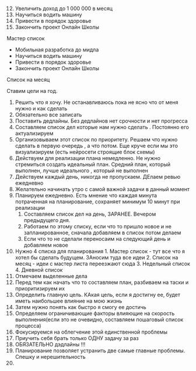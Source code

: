 12. Увеличить доход до 1 000 000 в месяц
13. Научиться водить машину
14. Привести в порядок здоровье
15. Закончить проект Онлайн Школы


Мастер список
- Мобильная разработка до мидла
-  Научиться водить машину
- Привести в порядок здоровье
-  Закончить проект Онлайн Школы

Список на месяц


Ставим цели на год.
1. Решить что я хочу. Не останавливаюсь пока не  ясно что от меня нужно и как сделать
2. Обязательно все записать
3. Поставить дедлайны. Без дедлайнов нет срочности и нет прогресса
4. Составляем список дел которые нам нужно сделать . Постоянно его актуализируем
5. Организовываем этот список по приоритету. Решаем что нужно сделать в первую очередь , а что потом. Еще круче если мы это визуализируем (есть нейросети строящие блок схемы)
6. Действуем для реализации плана немедленно. Не нужно стремиться создать идеальный план. Средний план, который выполнен, лучше идеального , который не выполнен
7. Действуем каждый день, никогда не пропускаем. ДЕлаем ревью ежедневно
8. Желательно начинать утро с самой важной задачи в данный момент
9. Планируем ежедневно. Есть мнение что каждая минута потраченная на планирование, сохраняет минимум 10 минут при реализации
	1. Составляем список дел на день, ЗАРАНЕЕ. Вечером предыдущего дня.
	2. Работаем по этому списку, если что то пришло новое и не запланированное, сначала добавляем в список потом делаем
	3. Если что то не сделали переносаим на следующий день и добавляем новое
10.  Нужно 4 списка для планирования
	1. Мастер список - тут все что я хотел бы сделать будущем. ЗАносим туда все идеи
	2. Список на месяц - идеи с мастер листа переезжают сюда 
	3. Недельный список
	4. Дневной список
11.  Отмечаем выделенные дела
12. Перед тем как начать что то составляем план, разбиваем на таски и приоритизируем их
13. Определить главную цель. КАкая цель, если я достигну ее, будет иметь наибольшее влияние на мою жизнь
14. Затем нужно понять как быстро я смогу ее достичь 
15. Определяем ограничивающие факторы влияющие на скорость выполнения(если это не очевидно, составляем пошаговый список процесса)
16. Фокусируемся на облегчение этой единственной проблемы
17. Приучить себя брать только ОДНУ задачу за раз
18. ОБЯЗАТЕЛЬНО дэдлайны !!!
19. Планирование позволяет устранить две самые главные проблемы. Спешку и нерешительность
20. 

